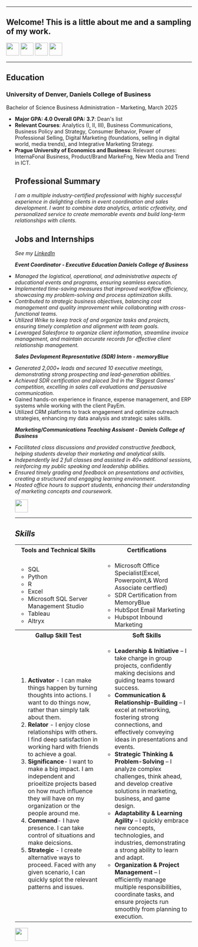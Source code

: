 <a name="top"></a>
<hr>

## Welcome! This is a little about me and a sampling of my work.
[<img src="https://user-images.githubusercontent.com/91146906/162140860-bfb69654-5603-49bd-a7a1-a836ab1c772c.svg" height="35"/>](#education)
[<img src="https://user-images.githubusercontent.com/91146906/152290724-72946642-3e58-4ba3-b5b8-b687628526b1.svg" height="35"/>](#DanielsDistinction)
[<img src="https://user-images.githubusercontent.com/91146906/162140921-207cd392-cfe5-40e6-a84e-0a16e19e405a.svg" height="35"/>](#profExp)
[<img src="https://user-images.githubusercontent.com/91146906/162140965-cf707805-9abd-43f7-8314-4f96794c44dc.svg" height="35"/>](#skills)

<a name="education"></a>
<hr>

## Education
### University of Denver, Daniels College of Business
Bachelor of Science Business Administration – Marketing, March 2025

<ul>
  <li><b>Major GPA: 4.0 Overall GPA: 3.7</b>: Dean's list</li>
  <li><b>Relevant Courses</b>: Analytics (I, II, III), Business Communications, Business Policy and Strategy, Consumer Behavior, Power of Professional Selling, Digital Marketing (foundations, selling in digital world, media trends), and Integrative Marketing Strategy.</li>
  <li><b>Prague University of Economics and Business</b>: Relevant courses: InternaFonal Business, Product/Brand MarkeFng, New Media and Trend in ICT.</li>
 
## Professional Summary 
<i> I am a multiple industry-certified professional with highly successful experience in delighting clients in event coordination and sales development. I want to combine data analytics, artistic crfeativity, and personalized service to create memorable events and build long-term relationships with clients. </i>


## Jobs and Internships
<i>See my [LinkedIn](https://www.linkedin.com/in/meganzieglerr/)</i>

<i> <b> Event Coordinator - Executive Education Daniels College of Business</b>
<li> Managed the logistical, operational, and administrative aspects of educational events and programs, ensuring seamless execution.</li>
<li> Implemented time-saving measures that improved workflow efficiency, showcasing my problem-solving and process optimization skills.</li>
<li> Contributed to strategic business objectives, balancing cost management and quality improvement while collaborating with cross-functional teams.</li>
<li> Utilized Wrike to keep track of and organize tasks and projects, ensuring timely completion and alignment with team goals.</li>
<li> Leveraged Salesforce to organize client information, streamline invoice management, and maintain accurate records for effective client relationship management.</li>


<i> <b> Sales Devlopment Representative (SDR) Intern - memoryBlue </b>
<li> Generated 2,000+ leads and secured 10 executive meetings, demonstrating strong prospecting and lead-generation abilities.</i>
<li> Achieved SDR certification and placed 3rd in the ‘Biggest Games’ competition, excelling in sales call evaluations and persuasive communication.</i>
<li> Gained hands-on experience in finance, expense management, and ERP systems while working with the client PayEm.</i>
<li> Utilized CRM platforms to track engagement and optimize outreach strategies, enhancing my data analysis and strategic sales skills.</i>

<i> <b> Marketing/Communications Teaching Assisant - Daniels College of Business </b>
<li> Facilitated class discussions and provided constructive feedback, helping students develop their marketing and analytical skills.</li>
<li> Independently led 2 full classes and assisted in 40+ additional sessions, reinforcing my public speaking and leadership abilities.</li>
<li> Ensured timely grading and feedback on presentations and activities, creating a structured and engaging learning environment.</li>
<li> Hosted office hours to support students, enhancing their understanding of marketing concepts and coursework.</li>


[<img src="https://user-images.githubusercontent.com/91146906/152072378-b0168a2d-e85c-47c6-a272-fcfb3f6a44ae.svg" height="35"/>](#top)

<a name="skills"></a>
<hr>

## Skills

<table>
  <tr>
    <th>Tools and Technical Skills</th>
    <th>Certifications</th>
  </tr>
  <tr>
    <td>
     <ul>
        <li>SQL</li>
        <li>Python</li>
        <li>R</li>
        <li>Excel</li>
        <li>Microsoft SQL Server Management Studio</li>
        <li>Tableau</li>
       <li>Altryx</li>
      </ul>
    </td>
    <td>
     <ul>
        <li> Microsoft Office Specialist(Excel, Powerpoint,& Word Associate certfied)</li>
        <li> SDR Certification from MemoryBlue </li>
        <li> HubSpot Email Marketing </li>
        <li> Hubspot Inbound Marketing </li>
      </ul>
    </td>
  </tr>
  <tr>
    <th>Gallup Skill Test</th>
    <th>Soft Skills</th>
 </tr>
 <tr>
   <td>
     <ol>
        <li><b>Activator</b> - I can make things happen by turning thoughts into actions. I want to do things now, rather than simply talk about them. </li>
        <li><b>Relator</b> - I enjoy close relationships with others. I find deep satisfaction in working hard with friends to achieve a goal. </li>
        <li><b>Significance</b>- I want to make a big impact. I am independent and prioeitize projects based on how much influence they will have on my organization or the people around me. </li>
        <li><b>Command</b>- I have presence. I can take control of situations and make deicsions. </li>
        <li><b>Strategic</b> - I create alternative ways to proceed. Faced with any given scenario, I can quickly splot the relevant patterns and issues.</li>
     </ol>
   </td>
   <td>
     <ul>
        <li><b>Leadership & Initiative</b> – I take charge in group projects, confidently making decisions and guiding teams toward success.</li>
        <li><b>Communication & Relationship-Building</b> – I excel at networking, fostering strong connections, and effectively conveying ideas in presentations and events.</li>
       <li><b>Strategic Thinking & Problem-Solving</b> – I analyze complex challenges, think ahead, and develop creative solutions in marketing, business, and game design.</li>
       <li><b>Adaptability & Learning Agility</b> – I quickly embrace new concepts, technologies, and industries, demonstrating a strong ability to learn and adapt.</li>
       <li><b>Organization & Project Management</b> – I efficiently manage multiple responsibilities, coordinate tasks, and ensure projects run smoothly from planning to execution.</li>
     </ul>
   </td>
 </tr>
</table>

[<img src="https://user-images.githubusercontent.com/91146906/152072378-b0168a2d-e85c-47c6-a272-fcfb3f6a44ae.svg" height="35"/>](#top)
